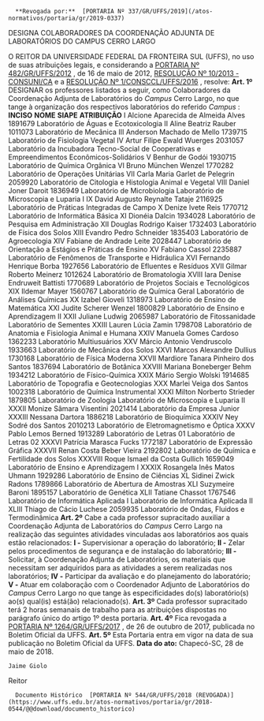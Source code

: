       **Revogada por:**  [PORTARIA Nº 337/GR/UFFS/2019](/atos-normativos/portaria/gr/2019-0337) 

   DESIGNA COLABORADORES DA COORDENAÇÃO ADJUNTA DE LABORATÓRIOS DO CAMPUS CERRO LARGO  

 O REITOR DA UNIVERSIDADE FEDERAL DA FRONTEIRA SUL (UFFS), no uso de suas atribuições legais, e considerando a [PORTARIA Nº 482/GR/UFFS/2012](https://www.uffs.edu.br/atos-normativos/portaria/gr/2012-0482)  , de 16 de maio de 2012, [RESOLUÇÃO Nº 10/2013 - CONSUNI/CA](https://www-mgm.uffs.edu.br/atos-normativos/resolucao/consunica/2013-0010)  e a [RESOLUÇÃO Nº 1/CONSCCL/UFFS/2016](https://www.uffs.edu.br/atos-normativos/resolucao/consccl/2016-0001)  , resolve:     **Art. 1º** DESIGNAR os professores listados a seguir, como Colaboradores da Coordenação Adjunta de Laboratórios do *Campus* Cerro Largo, no que tange à organização dos respectivos laboratórios do referido *Campus* :      **INCISO**      **NOME**      **SIAPE**      **ATRIBUIÇÃO**       I    Alcione Aparecida de Almeida Alves    1891679    Laboratório de Águas e Ecotoxicologia      II    Aline Beatriz Rauber    1011073    Laboratório de Mecânica      III    Anderson Machado de Mello    1739715    Laboratório de Fisiologia Vegetal      IV    Artur Filipe Ewald Wuerges    2031057    Laboratório da Incubadora Tecno-Social de Cooperativas e Empreendimentos Econômicos-Solidários      V    Benhur de Godói    1930715    Laboratório de Química Orgânica      VI    Bruno München Wenzel    1770282    Laboratório de Operações Unitárias      VII    Carla Maria Garlet de Pelegrin    2059920    Laboratório de Citologia e Histologia Animal e Vegetal      VIII    Daniel Joner Daroit    1836949    Laboratório de Microbiologia Laboratório de Microscopia e Luparia I      IX    David Augusto Reynalte Tataje    2116925    Laboratório de Práticas Integradas de Campo      X    Denize Ivete Reis    1770712    Laboratório de Informática Básica      XI    Dionéia Dalcin    1934028    Laboratório de Pesquisa em Administração      XII    Douglas Rodrigo Kaiser    1732403    Laboratório de Física dos Solos      XIII    Evandro Pedro Schneider    1835403    Laboratório de Agroecologia      XIV    Fabiane de Andrade Leite    2028447    Laboratório de Orientação a Estágios e Práticas de Ensino      XV    Fabiano Cassol    2235887    Laboratório de Fenômenos de Transporte e Hidráulica      XVI    Fernando Henrique Borba    1927656    Laboratório de Efluentes e Resíduos      XVII    Gilmar Roberto Meinerz    1012624    Laboratório de Bromatologia      XVIII    Iara Denise Endruweit Battisti    1770689    Laboratório de Projetos Sociais e Tecnológicos      XIX    Ildemar Mayer    1560767    Laboratório de Química Geral Laboratório de Análises Químicas      XX    Izabel Gioveli    1318973    Laboratório de Ensino de Matemática      XXI    Judite Scherer Wenzel    1800829    Laboratório de Ensino e Aprendizagem II      XXII    Juliane Ludwig    2065987    Laboratório de Fitossanidade Laboratório de Sementes      XXIII    Lauren Lúcia Zamin    1798708    Laboratório de Anatomia e Fisiologia Animal e Humana      XXIV    Manuela Gomes Cardoso    1362233    Laboratório Multiusuários      XXV    Márcio Antonio Vendruscolo    1933663    Laboratório de Mecânica dos Solos      XXVI    Marcos Alexandre Dullius    1730168    Laboratório de Física Moderna      XXVII    Mardiore Tanara Pinheiro dos Santos    1837694    Laboratório de Botânica      XXVIII    Mariana Boneberger Behm    1934212    Laboratório de Físico-Química      XXIX    Mário Sergio Wolski    1914685    Laboratório de Topografia e Geotecnologias      XXX    Marlei Veiga dos Santos    1002318    Laboratório de Química Instrumental      XXXI    Milton Norberto Strieder    1879805    Laboratório de Zoologia Laboratório de Microscopia e Luparia II      XXXII    Monize Sâmara Visentini    2021414    Laboratório da Empresa Junior      XXXIII    Nessana Dartora    1886218    Laboratório de Bioquímica      XXXIV    Ney Sodré dos Santos    2010213    Laboratório de Eletromagnetismo e Óptica      XXXV    Pablo Lemos Berned    1913289    Laboratório de Letras 01 Laboratório de Letras 02      XXXVI    Patrícia Marasca Fucks    1772187    Laboratório de Expressão Gráfica      XXXVII    Renan Costa Beber Vieira    2192802    Laboratório de Química e Fertilidade dos Solos      XXXVIII    Roque Ismael da Costa Gullich    1659049    Laboratório de Ensino e Aprendizagem I      XXXIX    Rosangela Inês Matos Uhmann    1929286    Laboratório de Ensino de Ciências      XL    Sidinei Zwick Radons    1789866    Laboratório de Abertura de Amostras      XLI    Suzymeire Baroni    1895157    Laboratório de Genética      XLII    Tatiane Chassot    1767546    Laboratório de Informática Aplicada I Laboratório de Informática Aplicada II      XLIII    Thiago de Cácio Luchese    2059935    Laboratório de Ondas, Fluidos e Termodinâmica        **Art. 2º** Cabe a cada professor supracitado auxiliar a Coordenação Adjunta de Laboratórios do *Campus* Cerro Largo na realização das seguintes atividades vinculadas aos laboratórios aos quais estão relacionados:   **I -** Supervisionar a operação do laboratório;   **II -** Zelar pelos procedimentos de segurança e de instalação do laboratório;   **III -** Solicitar, à Coordenação Adjunta de Laboratórios, os materiais que necessitam ser adquiridos para as atividades a serem realizadas nos laboratórios;   **IV -** Participar da avaliação e do planejamento do laboratório;   **V -** Atuar em colaboração com o Coordenador Adjunto de Laboratórios do *Campus* Cerro Largo no que tange às especificidades do(s) laboratório(s) ao(s) qual(is) está(ão) relacionado(s).     **Art. 3º** Cada professor supracitado terá 2 horas semanais de trabalho para as atribuições dispostas no parágrafo único do artigo 1º desta portaria.     **Art. 4º** Fica revogada a [PORTARIA Nº 1264/GR/UFFS/2017](https://www.uffs.edu.br/atos-normativos/portaria/gr/2017-1264)  , de 26 de outubro de 2017, publicada no Boletim Oficial da UFFS.     **Art. 5º** Esta Portaria entra em vigor na data de sua publicação no Boletim Oficial da UFFS.       **Data do ato:** Chapecó-SC, 28 de maio de 2018.   
 

    Jaime Giolo   
 Reitor 

      Documento Histórico  [PORTARIA Nº 544/GR/UFFS/2018 (REVOGADA)](https://www.uffs.edu.br/atos-normativos/portaria/gr/2018-0544/@@download/documento_historico)     
      